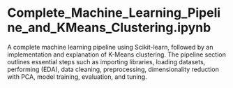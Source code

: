 # Complete_Machine_Learning_Pipeline_and_KMeans_Clustering.ipynb
A complete machine learning pipeline using Scikit-learn, followed by an implementation and explanation of K-Means clustering. The pipeline section outlines essential steps such as importing libraries, loading datasets, performing (EDA), data cleaning, preprocessing, dimensionality reduction with PCA, model training, evaluation, and tuning.
